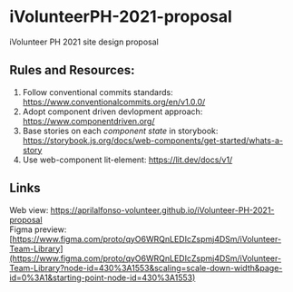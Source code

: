 # iVolunteerPH-2021-proposal
iVolunteer PH 2021 site design proposal

## Rules and Resources:
1. Follow conventional commits standards: https://www.conventionalcommits.org/en/v1.0.0/
2. Adopt component driven devlopment approach: https://www.componentdriven.org/
3. Base stories on each *component state* in storybook: https://storybook.js.org/docs/web-components/get-started/whats-a-story
4. Use web-component lit-element: https://lit.dev/docs/v1/


## Links
Web view: https://aprilalfonso-volunteer.github.io/iVolunteer-PH-2021-proposal  
Figma preview: [https://www.figma.com/proto/qyO6WRQnLEDIcZspmj4DSm/iVolunteer-Team-Library](https://www.figma.com/proto/qyO6WRQnLEDIcZspmj4DSm/iVolunteer-Team-Library?node-id=430%3A1553&scaling=scale-down-width&page-id=0%3A1&starting-point-node-id=430%3A1553)


